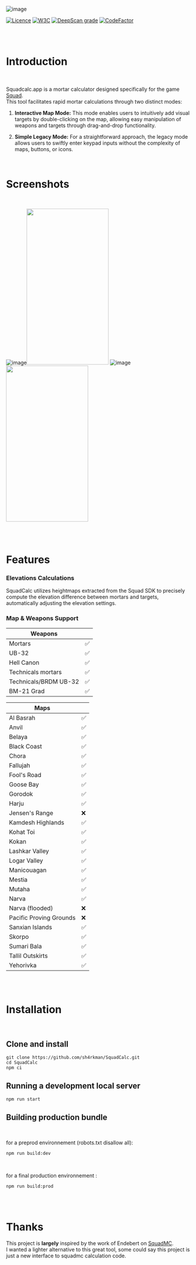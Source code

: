 

![image](./src/img/github/logo.png)


 <a href="https://github.com/sh4rkman/SquadCalc/blob/master/LICENSE"><img src="https://img.shields.io/github/license/Naereen/StrapDown.js.svg" alt="Licence"></a>
<a href="https://validator.w3.org/nu/?doc=https%3A%2F%2Fsquadcalc.app%2F"><img src="https://img.shields.io/badge/W3C-Good-green.svg" alt="W3C"></a>
<a href="https://deepscan.io/dashboard#view=project&tid=12376&pid=25781&bid=811276"><img src="https://deepscan.io/api/teams/12376/projects/25781/branches/811276/badge/grade.svg" alt="DeepScan grade"></a>
<a href="https://www.codefactor.io/repository/github/sh4rkman/squadcalc"><img src="https://www.codefactor.io/repository/github/sh4rkman/squadcalc/badge" alt="CodeFactor"></a>


</br>
</br>


# Introduction


</br>


Squadcalc.app is a mortar calculator designed specifically for the game <a href="https://joinsquad.com/">Squad</a>.  
This tool facilitates rapid mortar calculations through two distinct modes:
1. **Interactive Map Mode:** This mode enables users to intuitively add visual targets by double-clicking on the map, allowing easy manipulation of weapons and targets through drag-and-drop functionality.

2. **Simple Legacy Mode:** For a straightforward approach, the legacy mode allows users to swiftly enter keypad inputs without the complexity of maps, buttons, or icons.
 


</br>
 
# **Screenshots**

</br>


![image](./src/img/github/desktop_ui.png)<img width="224" height="426" src="./src/img/github/mobile_ui.png">
![image](./src/img/github/desktop.png)<img width="224" height="426" src="./src/img/github/mobile.png">



</br></br>

# **Features**


### **Elevations Calculations**

SquadCalc utilizes heightmaps extracted from the Squad SDK to precisely compute the elevation difference between mortars and targets, automatically adjusting the elevation settings. 

### **Map & Weapons Support**


| **Weapons**      |           |
|-----------------------|--------------------|
| Mortars               |        ✅          |
| UB-32                 |          ✅        |
| Hell Canon            |           ✅       |
| Technicals mortars    |        ✅            |
| Technicals/BRDM UB-32 |      ✅              |
| BM-21 Grad            |      ✅             |



| **Maps**                    |                     |
|-----------------------------|---------------------|
| Al Basrah                   |        ✅           |
| Anvil                       |        ✅           |
| Belaya                      |        ✅           |
| Black Coast                 |        ✅           |
| Chora                       |       ✅            |
| Fallujah                    |      ✅             |
| Fool's Road                 |       ✅            |
| Goose Bay                   |       ✅            |
| Gorodok                     |        ✅           |
| Harju                       |         ✅          |
| Jensen's Range              |            ❌       |
| Kamdesh Highlands           |         ✅          |
| Kohat Toi                   |         ✅          |
| Kokan                       |        ✅           |
| Lashkar Valley              |         ✅          |
| Logar Valley                |        ✅           |
| Manicouagan                 |        ✅           |
| Mestia                      |         ✅          |
| Mutaha                      |        ✅           |
| Narva                       |          ✅         |
| Narva (flooded)             |          ❌         |
| Pacific Proving Grounds     |         ❌          |
| Sanxian Islands             |      ✅             |
| Skorpo                      |        ✅           |
| Sumari Bala                 |      ✅             |
| Tallil Outskirts            |       ✅            |
| Yehorivka                   |       ✅            |


</br></br>

# Installation
</br>


## Clone and install

```
git clone https://github.com/sh4rkman/SquadCalc.git
cd SquadCalc
npm ci
```

## Running a development local server
```
npm run start
```

## Building production bundle
</br>

for a preprod environnement (robots.txt disallow all):
```
npm run build:dev
```
</br>

for a final production environnement :
```
npm run build:prod
```

</br></br>



# Thanks

This project is **largely** inspired by the work of Endebert on <a href="https://github.com/Endebert/squadmc">SquadMC</a>.  
I wanted a lighter alternative to this great tool, some could say this project is just a new interface to squadmc calculation code.
